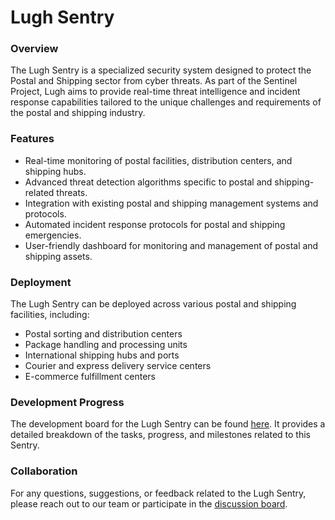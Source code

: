 # Lugh Sentry

### Overview

The Lugh Sentry is a specialized security system designed to protect the Postal and Shipping sector from cyber threats. As part of the Sentinel Project, Lugh aims to provide real-time threat intelligence and incident response capabilities tailored to the unique challenges and requirements of the postal and shipping industry.

### Features

* Real-time monitoring of postal facilities, distribution centers, and shipping hubs.
* Advanced threat detection algorithms specific to postal and shipping-related threats.
* Integration with existing postal and shipping management systems and protocols.
* Automated incident response protocols for postal and shipping emergencies.
* User-friendly dashboard for monitoring and management of postal and shipping assets.

### Deployment

The Lugh Sentry can be deployed across various postal and shipping facilities, including:

* Postal sorting and distribution centers
* Package handling and processing units
* International shipping hubs and ports
* Courier and express delivery service centers
* E-commerce fulfillment centers

### Development Progress

The development board for the Lugh Sentry can be found [here](https://github.com/users/cywf/projects/63). It provides a detailed breakdown of the tasks, progress, and milestones related to this Sentry.

### Collaboration

For any questions, suggestions, or feedback related to the Lugh Sentry, please reach out to our team or participate in the [discussion board](https://github.com/cywf/sentinel-project/discussions).

